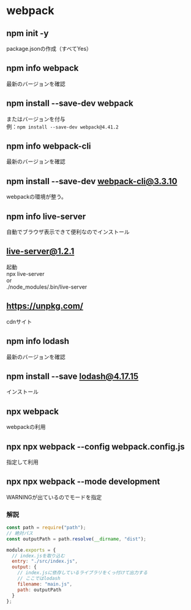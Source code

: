 # webpack

## npm init -y

package.jsonの作成（すべてYes）

## npm info webpack

最新のバージョンを確認

## npm install --save-dev webpack

またはバージョンを付与  
例：`npm install --save-dev webpack@4.41.2`

## npm info webpack-cli

最新のバージョンを確認

## npm install --save-dev webpack-cli@3.3.10

webpackの環境が整う。

## npm info live-server

自動でブラウザ表示できて便利なのでインストール

## live-server@1.2.1

起動  
npx live-server  
or  
./node_modules/.bin/live-server


## https://unpkg.com/

cdnサイト

## npm info lodash

最新のバージョンを確認

## npm install --save lodash@4.17.15

インストール

## npx webpack

webpackの利用

## npx npx webpack --config webpack.config.js

指定して利用

## npx npx webpack --mode development

WARNINGが出ているのでモードを指定

### 解説

```webpack.config.js
const path = require("path");
// 絶対パス
const outputPath = path.resolve(__dirname, "dist");

module.exports = {
  // index.jsを取り込む
  entry: "./src/index.js",
  output: {
    // index.jsに依存しているライブラリをくっ付けて出力する
    // ここではlodash
    filename: "main.js",
    path: outputPath
  }
};

```